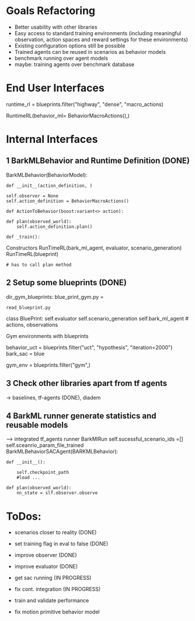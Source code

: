 # Goals Refactoring

- Better usability with other libraries
- Easy access to standard training environments (including meaningful observation, action spaces and reward settings for these environments)
- Existing configuration options still be possible
- Trained agents can be reused in scenarios as behavior models
- benchmark running over agent models
- maybe: training agents over benchmark database

# End User Interfaces

runtime_rl = blueprints.filter("highway", "dense", "macro_actions)

RuntimeRL(behavior_ml= BehaviorMacroActions(),)

# Internal Interfaces

## 1 BarkMLBehavior and Runtime Definition (DONE)

BarkMLBehavior(BehaviorModel):

    def __init__(action_definition, )

    self.observer = None
    self.action_definition = BehaviorMacroActions()

    def ActionToBehavior(boost:variant<> action):

    def plan(observed_world):
        self.action_definition.plan()

    def _train():


Constructors
    RunTimeRL(bark_ml_agent, evaluator, scenario_generation)
    RunTimeRL(blueprint)

    # has to call plan method


## 2 Setup some blueprints (DONE)

dir_gym_blueprints:
    blue_print_gym.py =

    read_blueprint.py


class BluePrint:
    self.evaluator
    self.scenario_generation
    self.bark_ml_agent # actions, observations

Gym environments with blueprints

behavior_uct = blueprints.filter("uct", "hypothesis", "iteration=2000")
bark_sac = blue

gym_env = blueprints.filter("gym",)

## 3 Check other libraries apart from tf agents

-> baselines, tf-agents (DONE), diadem


## 4 BarkML runner generate statistics and reusable models

--> integrated tf_agents runner
BarkMlRun
    self.sucessful_scenario_ids =[]
    self.sceanrio_param_file_trained
BarkMLBehaviorSACAgent(BARKMLBehavior):

    def __init__():

        self.checkpoint_path
        #load ...

    def plan(observed_world):
        nn_state = slf.observer.observe


# ToDos:

- scenarios closer to reality (DONE)
- set training flag in eval to false (DONE)
- improve observer (DONE)
- improve evaluator (DONE)

- get sac running (IN PROGRESS)
- fix cont. integration (IN PROGRESS)
- train and validate performance
- fix motion primitive behavior model